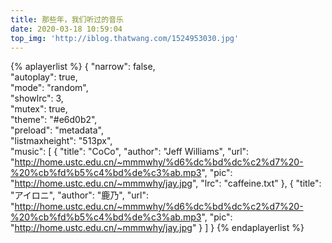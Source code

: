 ```yaml
---
title: 那些年，我们听过的音乐
date: 2020-03-18 10:59:04
top_img: 'http://iblog.thatwang.com/1524953030.jpg'
---
```


<!-- {% aplayerlrc "她的睫毛" "周杰伦" "http://home.ustc.edu.cn/~mmmwhy/%d6%dc%bd%dc%c2%d7%20-%20%cb%fd%b5%c4%bd%de%c3%ab.mp3"  "http://home.ustc.edu.cn/~mmmwhy/jay.jpg"  %}
[00:00.00]lrc here
{% endaplayerlrc %} -->

{% aplayerlist %}
{
    "narrow": false,                          
    "autoplay": true,                        
    "mode": "random",                        
    "showlrc": 3,                           
    "mutex": true,                            
    "theme": "#e6d0b2",	                     
    "preload": "metadata",                    
    "listmaxheight": "513px",                 
    "music": [
        {
            "title": "CoCo",
            "author": "Jeff Williams",
            "url": "http://home.ustc.edu.cn/~mmmwhy/%d6%dc%bd%dc%c2%d7%20-%20%cb%fd%b5%c4%bd%de%c3%ab.mp3",
            "pic": "http://home.ustc.edu.cn/~mmmwhy/jay.jpg",
            "lrc": "caffeine.txt"
        },
        {
            "title": "アイロニ",
            "author": "鹿乃",
            "url": "http://home.ustc.edu.cn/~mmmwhy/%d6%dc%bd%dc%c2%d7%20-%20%cb%fd%b5%c4%bd%de%c3%ab.mp3",
            "pic": "http://home.ustc.edu.cn/~mmmwhy/jay.jpg"
        }
    ]
}
{% endaplayerlist %}